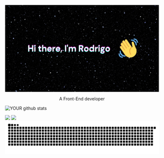 <img src="https://github.com/rodrigomsrocha/rodrigomsrocha/blob/master/banner.jpg" align="center">

<p align="center">A Front-End developer</p>

![YOUR github stats](https://github-readme-stats.vercel.app/api?username=rodrigomsrocha&show_icons=true&theme=dracula&border-color="#84e")

[<img src="https://img.shields.io/badge/twitter-%231DA1F2.svg?&style=for-the-badge&logo=twitter&logoColor=white" />](https://twitter.com/Rodrigo54556666)
[<img src="https://img.shields.io/badge/instagram-%23E4405F.svg?&style=for-the-badge&logo=instagram&logoColor=white" />](https://www.instagram.com/c0c0d3p3r4/)
![Snake animation](https://github.com/rodrigomsrocha/rodrigomsrocha/blob/output/github-contribution-grid-snake.svg)

